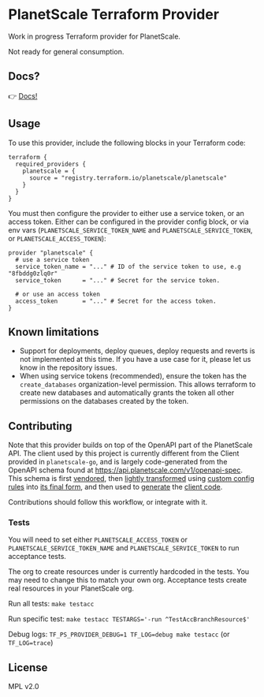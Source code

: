 # PlanetScale Terraform Provider

Work in progress Terraform provider for PlanetScale.

Not ready for general consumption.

## Docs?

👉 [Docs!](https://registry.terraform.io/providers/planetscale/planetscale/latest/docs)

## Usage

To use this provider, include the following blocks in your Terraform code:

```hcl
terraform {
  required_providers {
    planetscale = {
      source = "registry.terraform.io/planetscale/planetscale"
    }
  }
}
```

You must then configure the provider to either use a service token, or an access token. Either can be configured in the provider config block, or via env vars (`PLANETSCALE_SERVICE_TOKEN_NAME` and `PLANETSCALE_SERVICE_TOKEN`, or `PLANETSCALE_ACCESS_TOKEN`):

```hcl
provider "planetscale" {
  # use a service token
  service_token_name = "..." # ID of the service token to use, e.g "8fbddg0zlq0r"
  service_token      = "..." # Secret for the service token.

  # or use an access token
  access_token       = "..." # Secret for the access token.
}
```

## Known limitations

- Support for deployments, deploy queues, deploy requests and reverts is not implemented at this time. If you have a use case for it, please let us know in the repository issues.
- When using service tokens (recommended), ensure the token has the `create_databases` organization-level permission. This allows terraform to create new databases and automatically grants the token all other permissions on the databases created by the token.

## Contributing

Note that this provider builds on top of the OpenAPI part of the PlanetScale API. The client used by this project is currently different from the Client provided in `planetscale-go`, and is largely code-generated from the OpenAPI schema found at https://api.planetscale.com/v1/openapi-spec. This schema is first [vendored](openapi/openapi-spec.json), then [lightly transformed](internal/cmd/extractref) using [custom config rules](openapi/extract-ref-cfg.json) into [its final form](openapi-spec.json), and then used to [generate](internal/cmd/client_codegen) the [client code](internal/client/planetscale).

Contributions should follow this workflow, or integrate with it.

### Tests

You will need to set either `PLANETSCALE_ACCESS_TOKEN` or `PLANETSCALE_SERVICE_TOKEN_NAME` and `PLANETSCALE_SERVICE_TOKEN` to run acceptance tests.

The org to create resources under is currently hardcoded in the tests. You may need to change this to match your own org.  Acceptance tests create real resources in your PlanetScale org.

Run all tests: `make testacc`

Run specific test: `make testacc TESTARGS='-run ^TestAccBranchResource$'`

Debug logs: `TF_PS_PROVIDER_DEBUG=1 TF_LOG=debug make testacc` (or `TF_LOG=trace`)

## License

MPL v2.0